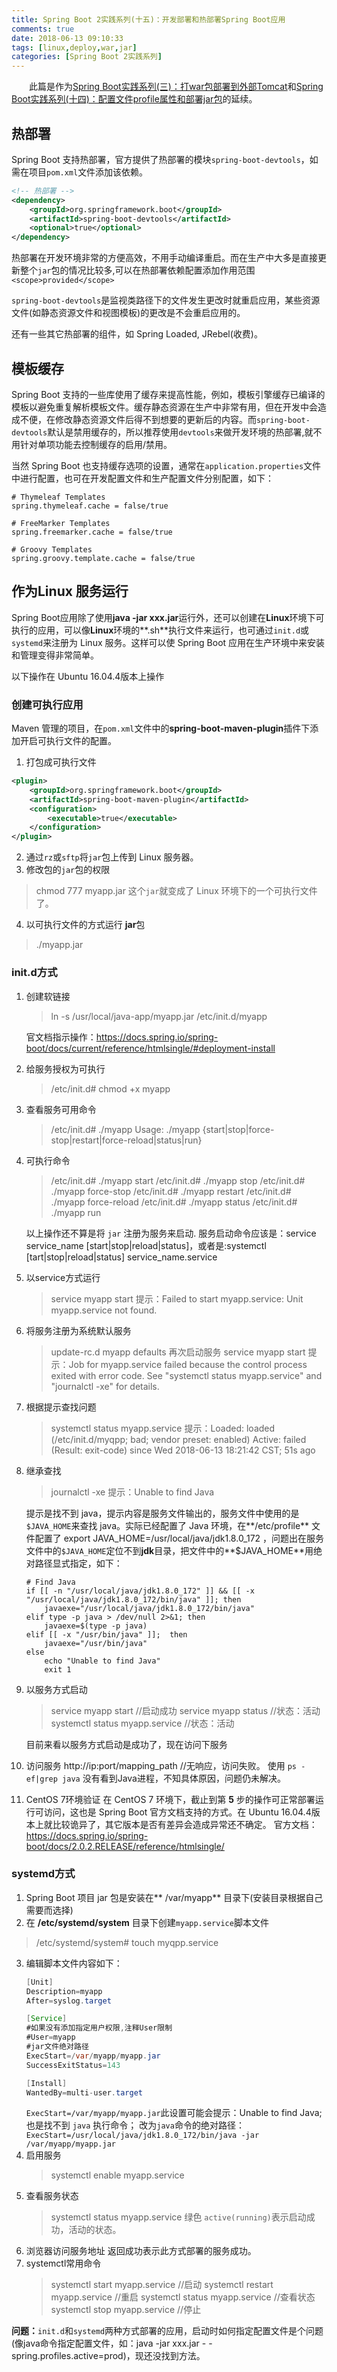 ```yaml
---
title: Spring Boot 2实践系列(十五)：开发部署和热部署Spring Boot应用
comments: true
date: 2018-06-13 09:10:33
tags: [linux,deploy,war,jar]
categories: [Spring Boot 2实践系列]
---
```

　　此篇是作为[Spring Boot实践系列(三)：打war包部署到外部Tomcat](http://112.74.59.39/2018/05/24/springboot-app-3-outside-tomcat/)和[Spring Boot实践系列(十四)：配置文件profile属性和部署jar包](http://112.74.59.39/2018/06/10/springboot-app-14-profile-jar-deploy/)的延续。
<!-- more -->
## 热部署 ##
Spring Boot 支持热部署，官方提供了热部署的模块`spring-boot-devtools`，如需在项目`pom.xml`文件添加该依赖。
``` xml
<!-- 热部署 -->
<dependency>
    <groupId>org.springframework.boot</groupId>
    <artifactId>spring-boot-devtools</artifactId>
    <optional>true</optional>
</dependency>
```
热部署在开发环境非常的方便高效，不用手动编译重启。而在生产中大多是直接更新整个`jar`包的情况比较多,可以在热部署依赖配置添加作用范围`<scope>provided</scope>`

`spring-boot-devtools`是监视类路径下的文件发生更改时就重启应用，某些资源文件(如静态资源文件和视图模板)的更改是不会重启应用的。

还有一些其它热部署的组件，如 Spring Loaded, JRebel(收费)。

## 模板缓存 ##
Spring Boot 支持的一些库使用了缓存来提高性能，例如，模板引擎缓存已编译的模板以避免重复解析模板文件。缓存静态资源在生产中非常有用，但在开发中会造成不便，在修改静态资源文件后得不到想要的更新后的内容。而`spring-boot-devtools`默认是禁用缓存的，所以推荐使用`devtools`来做开发环境的热部署,就不用针对单项功能去控制缓存的启用/禁用。

当然 Spring Boot 也支持缓存选项的设置，通常在`application.properties`文件中进行配置，也可在开发配置文件和生产配置文件分别配置，如下：
``` properties
# Thymeleaf Templates 
spring.thymeleaf.cache = false/true

# FreeMarker Templates 
spring.freemarker.cache = false/true

# Groovy Templates
spring.groovy.template.cache = false/true
```

## 作为Linux 服务运行 ##
Spring Boot应用除了使用**java -jar xxx.jar**运行外，还可以创建在**Linux**环境下可执行的应用，可以像**Linux**环境的**.sh**执行文件来运行，也可通过`init.d`或`systemd`来注册为 Linux 服务。这样可以使 Spring Boot 应用在生产环境中来安装和管理变得非常简单。

以下操作在 Ubuntu 16.04.4版本上操作

### 创建可执行应用 ###
Maven 管理的项目，在`pom.xml`文件中的**spring-boot-maven-plugin**插件下添加开启可执行文件的配置。
1. 打包成可执行文件
``` xml
<plugin>
	<groupId>org.springframework.boot</groupId>
	<artifactId>spring-boot-maven-plugin</artifactId>
	<configuration>
		<executable>true</executable>
	</configuration>
</plugin>
```
2. 通过`rz`或`sftp`将`jar`包上传到 Linux 服务器。
3. 修改包的`jar`包的权限
> chmod 777 myapp.jar
这个`jar`就变成了 Linux 环境下的一个可执行文件了。
4. 以可执行文件的方式运行 **jar**包
> ./myapp.jar

### init.d方式 ###
1. 创建软链接
	> ln -s /usr/local/java-app/myapp.jar /etc/init.d/myapp
	
	官文档指示操作：https://docs.spring.io/spring-boot/docs/current/reference/htmlsingle/#deployment-install

2. 给服务授权为可执行
	> /etc/init.d# chmod +x myapp

3. 查看服务可用命令
	> /etc/init.d# ./myapp
	> Usage: ./myapp {start|stop|force-stop|restart|force-reload|status|run}

4. 可执行命令
	> /etc/init.d# ./myapp start
	> /etc/init.d# ./myapp stop
	> /etc/init.d# ./myapp force-stop
	> /etc/init.d# ./myapp restart
	> /etc/init.d# ./myapp force-reload
	> /etc/init.d# ./myapp status
	> /etc/init.d# ./myapp run
	
	以上操作还不算是将 `jar` 注册为服务来启动.
	服务启动命令应该是：service service_name [start|stop|reload|status]，或者是:systemctl [tart|stop|reload|status] service_name.service 
5. 以service方式运行
	> service myapp start
	> 提示：Failed to start myapp.service: Unit myapp.service not found.

6. 将服务注册为系统默认服务
	> update-rc.d myapp defaults 
	> 再次启动服务
	> service myapp start
	> 提示：Job for myapp.service failed because the control process exited with error code. See "systemctl status myapp.service" and "journalctl -xe" for details.

7. 根据提示查找问题
	> systemctl status myapp.service
	> 提示：Loaded: loaded (/etc/init.d/myqpp; bad; vendor preset: enabled)
	> Active: failed (Result: exit-code) since Wed 2018-06-13 18:21:42 CST; 51s ago

8. 继承查找
	> journalctl -xe
	> 提示：Unable to find Java
	
	提示是找不到 java，提示内容是服务文件输出的，服务文件中使用的是`$JAVA_HOME`来查找 java。实际已经配置了 Java 环境，在**/etc/profile** 文件配置了 export JAVA_HOME=/usr/local/java/jdk1.8.0_172 ，问题出在服务文件中的`$JAVA_HOME`定位不到**jdk**目录，把文件中的**$JAVA_HOME**用绝对路径显式指定，如下：
	```
	# Find Java
	if [[ -n "/usr/local/java/jdk1.8.0_172" ]] && [[ -x "/usr/local/java/jdk1.8.0_172/bin/java" ]]; then
	    javaexe="/usr/local/java/jdk1.8.0_172/bin/java"
	elif type -p java > /dev/null 2>&1; then
	    javaexe=$(type -p java)
	elif [[ -x "/usr/bin/java" ]];  then
	    javaexe="/usr/bin/java"
	else
	    echo "Unable to find Java"
	    exit 1
	```
9. 以服务方式启动
	> service myapp start                     	 //启动成功
	> service myapp status                     	 //状态：活动
	> systemctl status myapp.service             //状态：活动
	
	目前来看以服务方式启动是成功了，现在访问下服务
10. 访问服务
http://ip:port/mapping_path                 //无响应，访问失败。
使用 `ps -ef|grep java` 没有看到Java进程，不知具体原因，问题仍未解决。

11. CentOS 7环境验证
在 CentOS 7 环境下，截止到第 **5** 步的操作可正常部署运行可访问，这也是 Spring Boot 官方文档支持的方式。在 Ubuntu 16.04.4版本上就比较诡异了，其它版本是否有差异会造成异常还不确定。
官方文档：https://docs.spring.io/spring-boot/docs/2.0.2.RELEASE/reference/htmlsingle/

### systemd方式 ###
1. Spring Boot 项目 jar 包是安装在** /var/myapp** 目录下(安装目录根据自己需要而选择)
2. 在 **/etc/systemd/system** 目录下创建`myapp.service`脚本文件
> /etc/systemd/system# touch myqpp.service

3. 编辑脚本文件内容如下：
	``` java
	[Unit]
	Description=myapp
	After=syslog.target
	
	[Service]
	#如果没有添加指定用户权限,注释User限制
	#User=myapp
	#jar文件绝对路径
	ExecStart=/var/myapp/myapp.jar
	SuccessExitStatus=143
	
	[Install]
	WantedBy=multi-user.target
	```
	`ExecStart=/var/myapp/myapp.jar`此设置可能会提示：Unable to find Java; 也是找不到 `java` 执行命令；
	改为`java`命令的绝对路径：	`ExecStart=/usr/local/java/jdk1.8.0_172/bin/java -jar /var/myapp/myapp.jar`
4. 启用服务
	> systemctl enable myapp.service
5. 查看服务状态
	> systemctl status myapp.service
	绿色 `active(running)`表示启动成功，活动的状态。
6. 浏览器访问服务地址
	返回成功表示此方式部署的服务成功。
7. systemctl常用命令
	> systemctl start myapp.service         //启动
	> systemctl restart myapp.service       //重启
	> systemctl status myapp.service        //查看状态
	> systemctl stop myapp.service          //停止

**问题：**`init.d`和`systemd`两种方式部署的应用，启动时如何指定配置文件是个问题(像java命令指定配置文件，如：java -jar xxx.jar - -spring.profiles.active=prod)，现还没找到方法。

